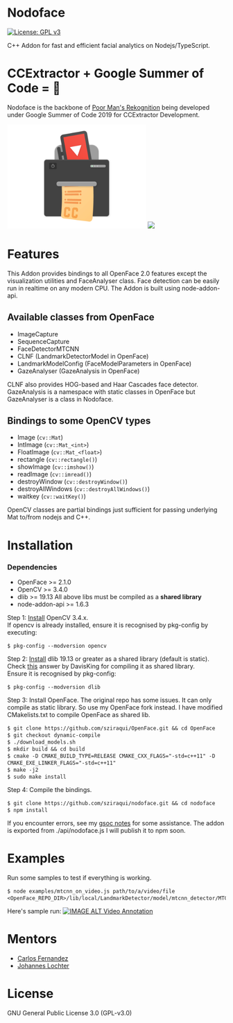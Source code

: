 # Nodoface

[![License: GPL v3](https://img.shields.io/badge/License-GPLv3-blue.svg?style=square-flat)](https://www.gnu.org/licenses/gpl-3.0)

C++ Addon for fast and efficient facial analytics on Nodejs/TypeScript. 

# CCExtractor + Google Summer of Code = :purple_heart:
Nodoface is the backbone of [Poor Man's Rekognition](https://github.com/sziraqui/pmr-gsoc-tracker) being developed under Google Summer of Code 2019 for CCExtractor Development.

<div width="100%" height="240" display="flex" align-items="center">
    <img src="https://github.com/CCExtractor/ccextractor-org-media/raw/master/static/ccx_logo_transparent_800x600.png"
    height="240" alt="CCExtractor Logo">
    <img src="https://developers.google.com/open-source/gsoc/resources/downloads/GSoC-icon-192.png"
    height="240">
</div>

# Features
This Addon provides bindings to all OpenFace 2.0 features except the visualization utilities and FaceAnalyser class. Face detection can be easily run in realtime on any modern CPU. The Addon is built using node-addon-api.
 
## Available classes from OpenFace
- ImageCapture
- SequenceCapture
- FaceDetectorMTCNN
- CLNF (LandmarkDetectorModel in OpenFace)
- LandmarkModelConfig (FaceModelParameters in OpenFace)
- GazeAnalyser (GazeAnalysis in OpenFace)
  
CLNF also provides HOG-based and Haar Cascades face detector. GazeAnalysis is a namespace with static classes in OpenFace but GazeAnalyser is a class in Nodoface.

## Bindings to some OpenCV types
- Image (`cv::Mat`)
- IntImage (`cv::Mat_<int>`)
- FloatImage (`cv::Mat_<float>`)
- rectangle (`cv::rectangle()`)
- showImage (`cv::imshow()`)
- readImage (`cv::imread()`)
- destroyWindow (`cv::destroyWindow()`)
- destroyAllWindows (`cv::destroyAllWindows()`)
- waitkey (`cv::waitKey()`)     

OpenCV classes are partial bindings just sufficient for passing underlying Mat to/from nodejs and C++.

# Installation
### Dependencies
- OpenFace >= 2.1.0
- OpenCV >= 3.4.0
- dlib >= 19.13
  All above libs must be compiled as a **shared library**
- node-addon-api >= 1.6.3

Step 1: [Install](https://docs.opencv.org/3.4.0/d7/d9f/tutorial_linux_install.html) OpenCV 3.4.x.    
If opencv is already installed, ensure it is recognised by pkg-config by executing:
```
$ pkg-config --modversion opencv
```
Step 2: [Install](http://dlib.net/compile.html) dlib 19.13 or greater as a shared library (default is static). 
Check [this](https://stackoverflow.com/a/33997825/6699069) answer by DavisKing for compiling it as shared library.     
Ensure it is recognised by pkg-config:
```
$ pkg-config --modversion dlib
```
Step 3: Install OpenFace. The original repo has some issues. It can only compile as static library. 
So use my OpenFace fork instead. I have modified CMakelists.txt to compile OpenFace as shared lib.
```
$ git clone https://github.com/sziraqui/OpenFace.git && cd OpenFace
$ git checkout dynamic-compile
$ ./download_models.sh
$ mkdir build && cd build
$ cmake -D CMAKE_BUILD_TYPE=RELEASE CMAKE_CXX_FLAGS="-std=c++11" -D CMAKE_EXE_LINKER_FLAGS="-std=c++11" 
$ make -j2
$ sudo make install
```
Step 4: Compile the bindings.
```
$ git clone https://github.com/sziraqui/nodoface.git && cd nodoface
$ npm install
```
If you encounter errors, see my [gsoc notes](https://github.com/sziraqui/pmr-gsoc-tracker/blob/master/notes/CP1-W2.md#build-errors) for some assistance.
The addon is exported from ./api/nodoface.js
I will publish it to npm soon.

# Examples
Run some samples to test if everything is working.
```
$ node examples/mtcnn_on_video.js path/to/a/video/file <OpenFace_REPO_DIR>/lib/local/LandmarkDetector/model/mtcnn_detector/MTCNN_detector.txt
```
Here's sample run:
[![IMAGE ALT Video Annotation](https://img.youtube.com/vi/7PUnz9dDZPQ/0.jpg)](https://www.youtube.com/watch?v=7PUnz9dDZPQ)

# Mentors
- [Carlos Fernandez](https://github.com/cfsmp3)
- [Johannes Lochter](https://scholar.google.com/citations?user=bOzlOZ8AAAAJ&hl=en)
  
# License
GNU General Public License 3.0 (GPL-v3.0)